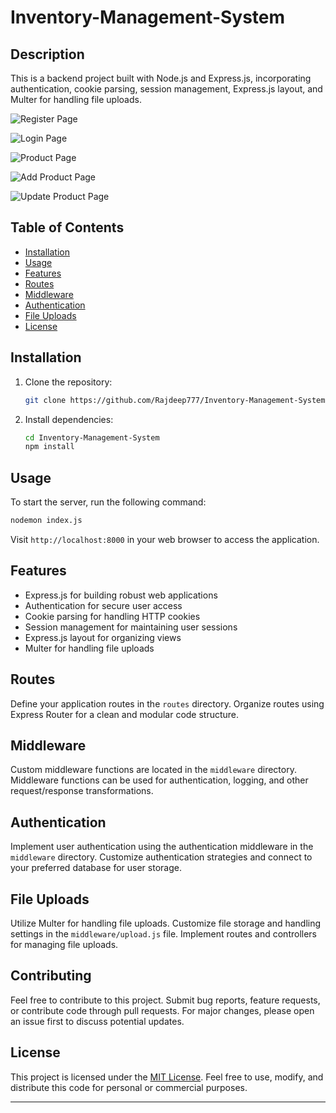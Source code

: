 # Inventory-Management-System

## Description

This is a backend project built with Node.js and Express.js, incorporating authentication, cookie parsing, session management, Express.js layout, and Multer for handling file uploads.


![Register Page](https://github.com/Rajdeep777/Inventory-Management-System/assets/74129008/4a57ab7f-3dd4-439a-bca6-d3f554fe6a02)

![Login Page](https://github.com/Rajdeep777/Inventory-Management-System/assets/74129008/9c321674-b4fd-4c04-9c96-22730c8b746e)

![Product Page](https://github.com/Rajdeep777/Inventory-Management-System/assets/74129008/faf61c5d-e16f-41c2-a453-4597063dbb2f)

![Add Product Page](https://github.com/Rajdeep777/Inventory-Management-System/assets/74129008/4b363ebe-ff67-47d0-b1a0-fd334df01349)

![Update Product Page](https://github.com/Rajdeep777/Inventory-Management-System/assets/74129008/9e43690b-29cd-4aa4-9a99-83372650df37)


## Table of Contents

- [Installation](#installation)
- [Usage](#usage)
- [Features](#features)
- [Routes](#routes)
- [Middleware](#middleware)
- [Authentication](#authentication)
- [File Uploads](#file-uploads)
- [License](#license)

## Installation

1. Clone the repository:

   ```bash
   git clone https://github.com/Rajdeep777/Inventory-Management-System.git
   ```

2. Install dependencies:

   ```bash
   cd Inventory-Management-System
   npm install
   ```

## Usage

To start the server, run the following command:

```bash
nodemon index.js
```

Visit `http://localhost:8000` in your web browser to access the application.

## Features

- Express.js for building robust web applications
- Authentication for secure user access
- Cookie parsing for handling HTTP cookies
- Session management for maintaining user sessions
- Express.js layout for organizing views
- Multer for handling file uploads


## Routes

Define your application routes in the `routes` directory. Organize routes using Express Router for a clean and modular code structure.

## Middleware

Custom middleware functions are located in the `middleware` directory. Middleware functions can be used for authentication, logging, and other request/response transformations.

## Authentication

Implement user authentication using the authentication middleware in the `middleware` directory. Customize authentication strategies and connect to your preferred database for user storage.

## File Uploads

Utilize Multer for handling file uploads. Customize file storage and handling settings in the `middleware/upload.js` file. Implement routes and controllers for managing file uploads.

## Contributing

Feel free to contribute to this project. Submit bug reports, feature requests, or contribute code through pull requests. For major changes, please open an issue first to discuss potential updates.

## License

This project is licensed under the [MIT License](LICENSE.md). Feel free to use, modify, and distribute this code for personal or commercial purposes.

---
